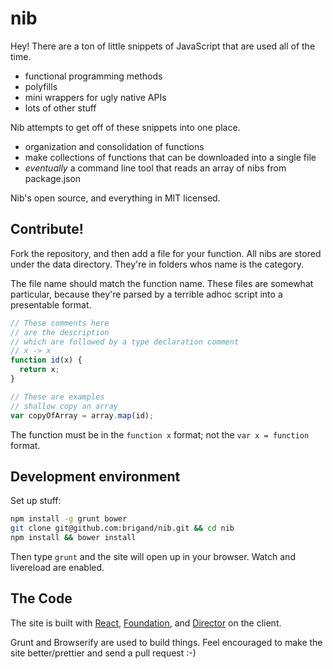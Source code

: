# nib

Hey!  There are a ton of little snippets of JavaScript that are used all of the time.

 - functional programming methods
 - polyfills
 - mini wrappers for ugly native APIs
 - lots of other stuff
 
Nib attempts to get off of these snippets into one place.

 - organization and consolidation of functions
 - make collections of functions that can be downloaded into a single file
 - *eventually* a command line tool that reads an array of nibs from package.json
 
Nib's open source, and everything in MIT licensed.

## Contribute!

Fork the repository, and then add a file for your function.  All nibs are stored under the data directory.
They're in folders whos name is the category.  

The file name should match the function name.  These files are somewhat particular, because they're parsed
by a terrible adhoc script into a presentable format.

```javascript
// These comments here
// are the description
// which are followed by a type declaration comment
// x -> x
function id(x) {
  return x;
}

// These are examples
// shallow copy an array
var copyOfArray = array.map(id);
```

The function must be in the `function x` format; not the `var x = function` format.

## Development environment

Set up stuff:

```bash
npm install -g grunt bower
git clone git@github.com:brigand/nib.git && cd nib
npm install && bower install
```

Then type `grunt` and the site will open up in your browser.  Watch and livereload are enabled. 

## The Code

The site is built with [React](https://github.com/facebook/react), 
[Foundation](http://foundation.zurb.com/docs/),
and [Director](https://github.com/flatiron/director) on the client.


Grunt and Browserify are used to build things.  Feel encouraged to make the site better/prettier and send a 
pull request :-)


